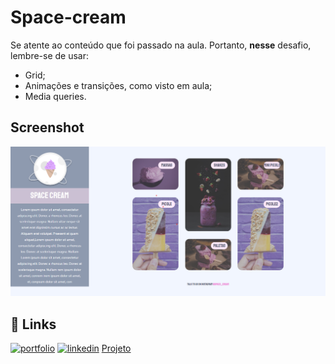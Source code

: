
# Space-cream

Se atente ao conteúdo que foi passado na aula. Portanto, **nesse** desafio, lembre-se de usar:

- Grid;
- Animações e transições, como visto em aula;
- Media queries.
## Screenshot  

<img src="/imagens/Captura de tela 2022-12-10 220507.png" alt="">

## 🔗 Links
[![portfolio](https://img.shields.io/badge/my_portfolio-000?style=for-the-badge&logo=ko-fi&logoColor=white)](https://github.com/BrunoSCamargo)
[![linkedin](https://img.shields.io/badge/linkedin-0A66C2?style=for-the-badge&logo=linkedin&logoColor=white)](https://www.linkedin.com/in/bruno-camargo-b88a0723a/)
[Projeto](https://brunoscamargo.github.io/Space-cream/)

